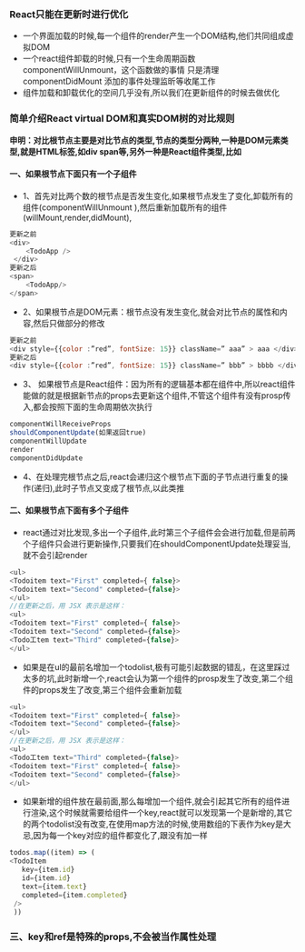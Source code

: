 ### React只能在更新时进行优化

+ 一个界面加载的时候,每一个组件的render产生一个DOM结构,他们共同组成虚拟DOM
+ 一个react组件卸载的时候,只有一个生命周期函数 componentWillUnmount，这个函数做的事情 只是清理 componentDidMount 添加的事件处理监昕等收尾工作
+ 组件加载和卸载优化的空间几乎没有,所以我们在更新组件的时候去做优化

### 简单介绍React virtual DOM和真实DOM树的对比规则

**申明：对比根节点主要是对比节点的类型,节点的类型分两种,一种是DOM元素类型,就是HTML标签,如div span等,另外一种是React组件类型,比如<TodoLists/>**
#### 一、如果根节点下面只有一个子组件
+ 1、首先对比两个数的根节点是否发生变化,如果根节点发生了变化,卸载所有的组件(componentWillUnmount ),然后重新加载所有的组件(willMount,render,didMount),
```javascript
更新之前
<div>
    <TodoApp />
 </div>
更新之后
<span>
    <TodoApp/>
</span> 
```
+ 2、如果根节点是DOM元素：根节点没有发生变化,就会对比节点的属性和内容,然后只做部分的修改
```javascript
更新之前
<div style={{color :”red”, fontSize: 15}} className=” aaa” > aaa </div> 
更新之后
<div style={{color :”red”, fontSize: 15}} className=” bbb” > bbbb </div> 
```

+ 3、 如果根节点是React组件：因为所有的逻辑基本都在组件中,所以react组件能做的就是根据新节点的props去更新这个组件,不管这个组件有没有prosp传入,都会按照下面的生命周期依次执行
```javascript
componentWillReceiveProps
shouldComponentUpdate(如果返回true)
componentWillUpdate
render
componentDidUpdate     
```
+ 4、在处理完根节点之后,react会递归这个根节点下面的子节点进行重复的操作(递归),此时子节点又变成了根节点,以此类推
#### 二、如果根节点下面有多个子组件
+ react通过对比发现,多出一个子组件,此时第三个子组件会会进行加载,但是前两个子组件只会进行更新操作,只要我们在shouldComponentUpdate处理妥当,就不会引起render
```javascript
<ul> 
<Todoitem text="First" completed={ false}> 
<Todoitem text="Second" completed={false}> 
</ul> 
//在更新之后，用 JSX 表示是这样：
<ul> 
<Todoitem text="First" completed={ false}> 
<Todoitem text="Second" completed={false}> 
<Todo工tem text="Third" completed={false}>
</ul>
```
+ 如果是在ul的最前名增加一个todolist,极有可能引起数据的错乱，在这里踩过太多的坑,此时新增一个,react会认为第一个组件的prosp发生了改变,第二个组件的props发生了改变,第三个组件会重新加载
```javascript
<ul> 
<Todoitem text="First" completed={ false}> 
<Todoitem text="Second" completed={false}> 
</ul> 
//在更新之后，用 JSX 表示是这样：
<ul> 
<Todo工tem text="Third" completed={false}>
<Todoitem text="First" completed={ false}> 
<Todoitem text="Second" completed={false}> 
</ul>
```
+ 如果新增的组件放在最前面,那么每增加一个组件,就会引起其它所有的组件进行渲染,这个时候就需要给组件一个key,react就可以发现第一个是新增的,其它的两个todolist没有改变,在使用map方法的时候,使用数组的下表作为key是大忌,因为每一个key对应的组件都变化了,跟没有加一样
```javascript
todos.map((item) => (
<TodoItem
   key={item.id}
   id={item.id}
   text={item.text}
   completed={item.completed}
 />
 ))
```
### 三、key和ref是特殊的props,不会被当作属性处理    